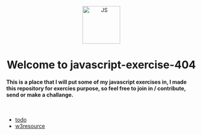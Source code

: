 <p id="Top" align="center"><img src="https://camo.githubusercontent.com/e1a54ddebc870cb971c713b20765f1c2ed328efff836eebe3c2bafccbc12bb0a/68747470733a2f2f696d672e69636f6e73382e636f6d2f636f6c6f722f3334342f6a6176617363726970742e706e67" width="100px" alt="JS"></p>

<h1 align="center"> Welcome to javascript-exercise-404</h1>

#### This is a place that I will put some of my javascript exercises in, I made this repository for exercies purpose, so feel free to join in / contribute, send or make a challange.

<br>


- [todo](/todo)
- [w3resource](/w3resource)
